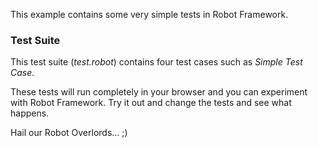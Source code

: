 This example contains some very simple tests in Robot Framework.

### Test Suite

This test suite (*test.robot*) contains four test cases such as *Simple Test Case*.

These tests will run completely in your browser and you can experiment with Robot Framework.
Try it out and change the tests and see what happens.

Hail our Robot Overlords... ;)